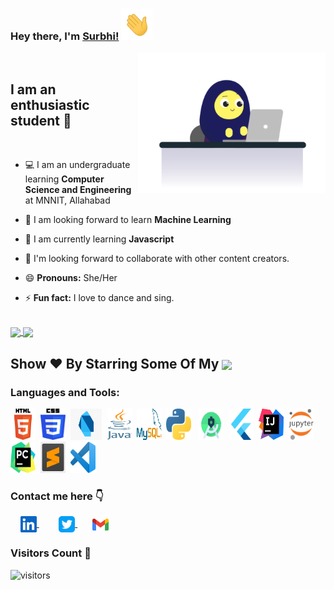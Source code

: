 ### Hey there, I'm [Surbhi!](https://github.com/surbhi2408) <img height="50px" src="https://github.com/surbhi2408/surbhi2408/blob/main/assets/waving_hand.gif">

<img align="right" alt="GIF" width="300px" src="https://github.com/surbhi2408/surbhi2408/blob/main/assets/coding-gif.gif"/>

<br>

## I am an enthusiastic student :slightly_smiling_face:

<br>

- :computer: I am an undergraduate learning **Computer Science and Engineering** at MNNIT, Allahabad

- :seedling: I am looking forward to learn **Machine Learning**

- :iphone: I am currently learning **Javascript**

- :dancers: I'm looking forward to collaborate with other content creators.

- :smile: **Pronouns:** She/Her

- :zap: **Fun fact:** I love to dance and sing.

<br>

<a href="https://github-readme-stats.vercel.app/api?username=surbhi2408&show_icons=true&theme=dracula">
  <img align="center" src="https://github-readme-stats.vercel.app/api?username=surbhi2408&show_icons=true&theme=dracula&custom_title=My GitHub Stats" />
</a>
<a href="https://github-readme-stats.vercel.app/api/top-langs/?username=surbhi2408&layout=compact&langs_count=8">
  <img align="center" src="https://github-readme-stats.vercel.app/api/top-langs/?username=surbhi2408&layout=compact&langs_count=10&theme=dracula" />
</a>

<h2 align="left">Show ❤️ By Starring Some Of My <a href='https://github.com/surbhi2408?tab=repositories'><img align='center'  height="24" src="https://img.shields.io/badge/Repos!😊-lightpink.svg?&style=for-the-badge&logo=surbhi2408&logoColor=blue" /></a></h2>

### Languages and Tools:
<p align="left"><img src="https://github.com/surbhi2408/surbhi2408/blob/main/assets/html.png" alt="html" width="40" height="50"/> &nbsp;<img src="https://github.com/surbhi2408/surbhi2408/blob/main/assets/css.png" alt="css" width="40" height="50"/>&nbsp; <img src="https://github.com/surbhi2408/surbhi2408/blob/main/assets/dart.png" alt="dart" width="50" height="50"/>&nbsp; <img src="https://github.com/surbhi2408/surbhi2408/blob/main/assets/java.png" alt="java" width="40" height="50"/>&nbsp;
<img src="https://github.com/surbhi2408/surbhi2408/blob/main/assets/mysql.png" alt="mysql" width="40" height="50"/>&nbsp; <img src="https://github.com/surbhi2408/surbhi2408/blob/main/assets/python.png" alt="python" width="40" height="50"/> &nbsp; 
<img src="https://github.com/surbhi2408/surbhi2408/blob/main/assets/android_studio.png" alt="android_studio" width="40" height="50"/>&nbsp; <img src="https://github.com/surbhi2408/surbhi2408/blob/main/assets/flutter.png" alt="flutter" width="40" height="50"/>&nbsp; <img src="https://github.com/surbhi2408/surbhi2408/blob/main/assets/intellij_idea.png" alt="intellij_idea" width="40" height="50"/>&nbsp; <img src="https://github.com/surbhi2408/surbhi2408/blob/main/assets/jupyter_notebook.png" alt="jupyter_notebook" width="40" height="50"/>&nbsp; <img src="https://github.com/surbhi2408/surbhi2408/blob/main/assets/pycharm.png" alt="pycharm" width="40" height="50"/>&nbsp; <img src="https://github.com/surbhi2408/surbhi2408/blob/main/assets/sublime_text.jpg" alt="sublime_text" width="40" height="50"/>&nbsp; <img src="https://github.com/surbhi2408/surbhi2408/blob/main/assets/vscode.png" alt="vscode" width="40" height="50"/>&nbsp;
 </p>

### Contact me here  :point_down:
&nbsp; &nbsp; <a href="https://www.linkedin.com/in/surbhi2408/">
    <img align="center" width="26px" src="https://github.com/surbhi2408/surbhi2408/blob/main/assets/linkedin.jpeg" />
 </a>  &nbsp; &nbsp; &nbsp; &nbsp;
 <a href="https://twitter.com/MayankSurbhi">
    <img align="center" width="26px" src="https://github.com/surbhi2408/surbhi2408/blob/main/assets/twitter.png" />
 </a>  &nbsp; &nbsp; &nbsp; 
<a href="mailto:surbhimayank1@gmail.com">
    <img align="center" width="26px" src="https://github.com/surbhi2408/surbhi2408/blob/main/assets/gmail.png" />
</a>
<br>

### Visitors Count :eyes:

![visitors](https://visitor-badge.glitch.me/badge?page_id=surbhi2408)

<!-- <img align="left" src = "https://profile-counter.glitch.me/surbhi2408/count.svg" alt ="Loading"> -->
